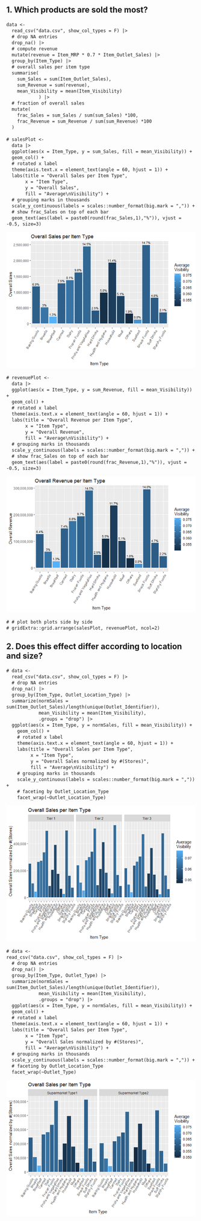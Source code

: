 ## 1. Which products are sold the most?

    data <-
      read_csv("data.csv", show_col_types = F) |>
      # drop NA entries
      drop_na() |>
      # compute revenue
      mutate(revenue = Item_MRP * 0.7 * Item_Outlet_Sales) |>
      group_by(Item_Type) |>
      # overall sales per item type
      summarise(
        sum_Sales = sum(Item_Outlet_Sales),
        sum_Revenue = sum(revenue),
        mean_Visibility = mean(Item_Visibility)
                ) |>
      # fraction of overall sales
      mutate(
        frac_Sales = sum_Sales / sum(sum_Sales) *100,
        frac_Revenue = sum_Revenue / sum(sum_Revenue) *100
      )

    # salesPlot <-
      data |>
      ggplot(aes(x = Item_Type, y = sum_Sales, fill = mean_Visibility)) +
      geom_col() +
      # rotated x label
      theme(axis.text.x = element_text(angle = 60, hjust = 1)) +
      labs(title = "Overall Sales per Item Type",
           x = "Item Type",
           y = "Overall Sales",
           fill = "Average\nVisibility") +
      # grouping marks in thousands
      scale_y_continuous(labels = scales::number_format(big.mark = ",")) +
      # show frac_Sales on top of each bar
      geom_text(aes(label = paste0(round(frac_Sales,1),"%")), vjust = -0.5, size=3)

![](martin_files/figure-markdown_strict/salesPlot-1.png)

    # revenuePlot <-
      data |>
      ggplot(aes(x = Item_Type, y = sum_Revenue, fill = mean_Visibility)) +
      geom_col() +
      # rotated x label
      theme(axis.text.x = element_text(angle = 60, hjust = 1)) +
      labs(title = "Overall Revenue per Item Type",
           x = "Item Type",
           y = "Overall Revenue",
           fill = "Average\nVisibility") +
      # grouping marks in thousands
      scale_y_continuous(labels = scales::number_format(big.mark = ",")) +
      # show frac_Sales on top of each bar
      geom_text(aes(label = paste0(round(frac_Revenue,1),"%")), vjust = -0.5, size=3)

![](martin_files/figure-markdown_strict/salesPlot-2.png)

    # # plot both plots side by side
    # gridExtra::grid.arrange(salesPlot, revenuePlot, ncol=2)

## 2. Does this effect differ according to location and size?

    # data <-
      read_csv("data.csv", show_col_types = F) |>
      # drop NA entries
      drop_na() |>
      group_by(Item_Type, Outlet_Location_Type) |>
      summarize(normSales = sum(Item_Outlet_Sales)/length(unique(Outlet_Identifier)),
                mean_Visibility = mean(Item_Visibility),
                .groups = "drop") |>
      ggplot(aes(x = Item_Type, y = normSales, fill = mean_Visibility)) +
        geom_col() +
        # rotated x label
        theme(axis.text.x = element_text(angle = 60, hjust = 1)) +
        labs(title = "Overall Sales per Item Type",
             x = "Item Type",
             y = "Overall Sales normalized by #(Stores)",
             fill = "Average\nVisibility") +
        # grouping marks in thousands
        scale_y_continuous(labels = scales::number_format(big.mark = ",")) +
        # faceting by Outlet_Location_Type
        facet_wrap(~Outlet_Location_Type)

![](martin_files/figure-markdown_strict/locationPlot-1.png)

    # data <-
    read_csv("data.csv", show_col_types = F) |>
      # drop NA entries
      drop_na() |>
      group_by(Item_Type, Outlet_Type) |>
      summarize(normSales = sum(Item_Outlet_Sales)/length(unique(Outlet_Identifier)),
                mean_Visibility = mean(Item_Visibility),
                .groups = "drop") |>
      ggplot(aes(x = Item_Type, y = normSales, fill = mean_Visibility)) +
      geom_col() +
      # rotated x label
      theme(axis.text.x = element_text(angle = 60, hjust = 1)) +
      labs(title = "Overall Sales per Item Type",
           x = "Item Type",
           y = "Overall Sales normalized by #(Stores)",
           fill = "Average\nVisibility") +
      # grouping marks in thousands
      scale_y_continuous(labels = scales::number_format(big.mark = ",")) +
      # faceting by Outlet_Location_Type
      facet_wrap(~Outlet_Type)

![](martin_files/figure-markdown_strict/locationPlot-2.png)
